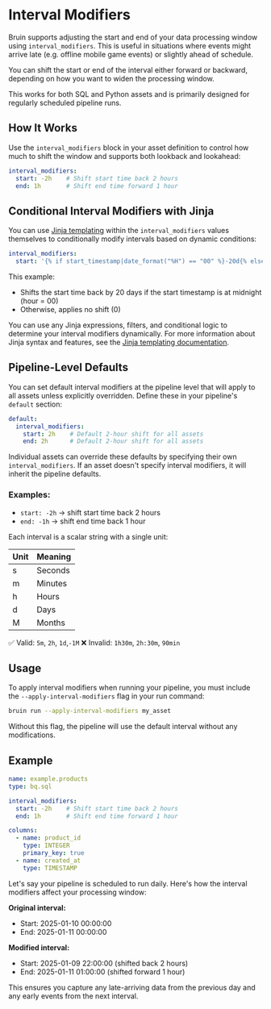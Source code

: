# Interval Modifiers

Bruin supports adjusting the start and end of your data processing window using `interval_modifiers`. This is useful in situations where events might arrive late (e.g. offline mobile game events) or slightly ahead of schedule.

You can shift the start or end of the interval either forward or backward, depending on how you want to widen the processing window.

This works for both SQL and Python assets and is primarily designed for regularly scheduled pipeline runs.

## How It Works

Use the `interval_modifiers` block in your asset definition to control how much to shift the window and supports both lookback and lookahead:

```yaml
interval_modifiers:
  start: -2h    # Shift start time back 2 hours
  end: 1h       # Shift end time forward 1 hour
```

## Conditional Interval Modifiers with Jinja

You can use [Jinja templating](./templating/templating.md) within the `interval_modifiers` values themselves to conditionally modify intervals based on dynamic conditions:

```yaml
interval_modifiers:
  start: '{% if start_timestamp|date_format("%H") == "00" %}-20d{% else %}0{% endif %}'
```

This example:
- Shifts the start time back by 20 days if the start timestamp is at midnight (hour = 00)
- Otherwise, applies no shift (0)

You can use any Jinja expressions, filters, and conditional logic to determine your interval modifiers dynamically. For more information about Jinja syntax and features, see the [Jinja templating documentation](./templating/templating.md).

## Pipeline-Level Defaults

You can set default interval modifiers at the pipeline level that will apply to all assets unless explicitly overridden. Define these in your pipeline's `default` section:

```yaml
default:
  interval_modifiers:
    start: 2h    # Default 2-hour shift for all assets
    end: 2h      # Default 2-hour shift for all assets
```

Individual assets can override these defaults by specifying their own `interval_modifiers`. If an asset doesn't specify interval modifiers, it will inherit the pipeline defaults.

### Examples:
- `start: -2h` → shift start time back 2 hours
- `end: -1h` →  shift end time back 1 hour

Each interval is a scalar string with a single unit:

| Unit | Meaning |
|------|---------|
| s    | Seconds |
| m    | Minutes |
| h    | Hours   |
| d    | Days    |
| M    | Months  |

✅ Valid: `5m`, `2h`, `1d`,`-1M`
❌ Invalid: `1h30m`, `2h:30m`, `90min`

## Usage

To apply interval modifiers when running your pipeline, you must include the `--apply-interval-modifiers` flag in your run command:

```bash
bruin run --apply-interval-modifiers my_asset 
```

Without this flag, the pipeline will use the default interval without any modifications.

## Example

```yaml
name: example.products
type: bq.sql

interval_modifiers:
  start: -2h    # Shift start time back 2 hours
  end: 1h       # Shift end time forward 1 hour

columns:
  - name: product_id
    type: INTEGER
    primary_key: true
  - name: created_at
    type: TIMESTAMP
```

Let's say your pipeline is scheduled to run daily. Here's how the interval modifiers affect your processing window:

**Original interval:**
- Start: 2025-01-10 00:00:00
- End: 2025-01-11 00:00:00

**Modified interval:**
- Start: 2025-01-09 22:00:00 (shifted back 2 hours)
- End: 2025-01-11 01:00:00 (shifted forward 1 hour)

This ensures you capture any late-arriving data from the previous day and any early events from the next interval.

